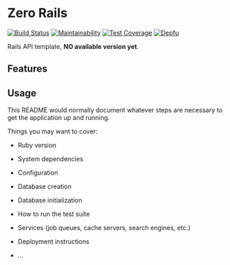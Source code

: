 # Zero Rails

[![Build Status](https://travis-ci.org/zhandao/zero-rails.svg?branch=master)](https://travis-ci.org/zhandao/zero-rails)
[![Maintainability](https://api.codeclimate.com/v1/badges/669751e0a8ae32269600/maintainability)](https://codeclimate.com/github/zhandao/zero-rails/maintainability)
[![Test Coverage](https://api.codeclimate.com/v1/badges/669751e0a8ae32269600/test_coverage)](https://codeclimate.com/github/zhandao/zero-rails/test_coverage)
[![Depfu](https://badges.depfu.com/badges/b375ff680451d2f77e72abef1ce7ed68/count.svg)](https://depfu.com/github/zhandao/zero-rails?project=Bundler)

Rails API template, **NO available version yet**.

## Features

## Usage



This README would normally document whatever steps are necessary to get the
application up and running.

Things you may want to cover:

* Ruby version

* System dependencies

* Configuration

* Database creation

* Database initialization

* How to run the test suite

* Services (job queues, cache servers, search engines, etc.)

* Deployment instructions

* ...
